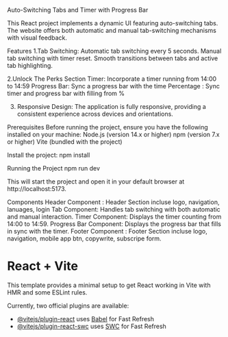 Auto-Switching Tabs and Timer with Progress Bar

This React project implements a dynamic UI featuring auto-switching tabs. The website offers both automatic and manual tab-switching mechanisms with visual feedback.

 
Features
1.Tab Switching:
  Automatic tab switching every 5 seconds.
  Manual tab switching with timer reset.
  Smooth transitions between tabs and active tab highlighting.

2.Unlock The Perks Section
  Timer: Incorporate a timer running from 14:00 to 14:59
  Progress Bar: Sync a progress bar with the time
  Percentage : Sync timer and progress bar with filling from %

3. Responsive Design:
  The application is fully responsive, providing a consistent experience across devices and orientations.


Prerequisites
Before running the project, ensure you have the following installed on your machine:
Node.js (version 14.x or higher)
npm (version 7.x or higher)
Vite (bundled with the project)

Install the project:
npm install

Running the Project
npm run dev

This will start the project and open it in your default browser at http://localhost:5173.

Components
Header Component : Header Section incluse logo, navigation, lanuages, login
Tab Component: Handles tab switching with both automatic and manual interaction.
Timer Component: Displays the timer counting from 14:00 to 14:59.
Progress Bar Component: Displays the progress bar that fills in sync with the timer.
Footer Component : Footer Section incluse logo, navigation, mobile app btn, copywrite, subscripe form.





# React + Vite

This template provides a minimal setup to get React working in Vite with HMR and some ESLint rules.

Currently, two official plugins are available:

- [@vitejs/plugin-react](https://github.com/vitejs/vite-plugin-react/blob/main/packages/plugin-react/README.md) uses [Babel](https://babeljs.io/) for Fast Refresh
- [@vitejs/plugin-react-swc](https://github.com/vitejs/vite-plugin-react-swc) uses [SWC](https://swc.rs/) for Fast Refresh

